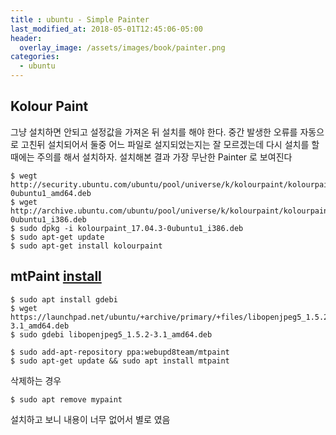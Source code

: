 ```yaml
---
title : ubuntu - Simple Painter
last_modified_at: 2018-05-01T12:45:06-05:00
header:
  overlay_image: /assets/images/book/painter.png
categories:
  - ubuntu
---
```



## Kolour Paint

그냥 설치하면 안되고 설정값을 가져온 뒤 설치를 해야 한다. 중간 발생한 오류를 자동으로 고친뒤 설치되어서 둘중 어느 파일로 설지되었는지는 잘 모르겠는데 다시 설치를 할 때에는 주의를 해서 설치하자. 설치해본 결과 가장 무난한 Painter 로 보여진다

```
$ wegt http://security.ubuntu.com/ubuntu/pool/universe/k/kolourpaint/kolourpaint_17.12.3-0ubuntu1_amd64.deb
$ wget http://archive.ubuntu.com/ubuntu/pool/universe/k/kolourpaint/kolourpaint_17.04.3-0ubuntu1_i386.deb
$ sudo dpkg -i kolourpaint_17.04.3-0ubuntu1_i386.deb
$ sudo apt-get update
$ sudo apt-get install kolourpaint
```


## mtPaint [install](https://linuxhint.com/mtpaint-graphic-editor-alternative-mspaint-linux-os/)

```
$ sudo apt install gdebi
$ wget https://launchpad.net/ubuntu/+archive/primary/+files/libopenjpeg5_1.5.2-3.1_amd64.deb
$ sudo gdebi libopenjpeg5_1.5.2-3.1_amd64.deb
```


```
$ sudo add-apt-repository ppa:webupd8team/mtpaint
$ sudo apt-get update && sudo apt install mtpaint
```


삭제하는 경우
```
$ sudo apt remove mypaint
```

설치하고 보니 내용이 너무 없어서 별로 였음 